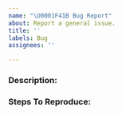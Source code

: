 ```yaml
---
name: "\U0001F41B Bug Report"
about: Report a general issue.
title: ''
labels: Bug
assignees: ''

---
```


### Description:


### Steps To Reproduce:
